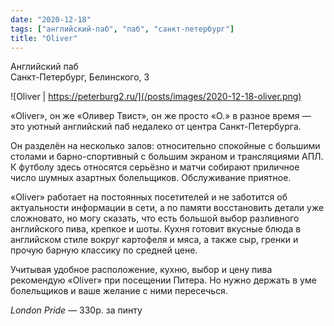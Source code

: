 ```yaml
---
date: "2020-12-18"
tags: ["английский-паб", "паб", "санкт-петербург"]
title: "Oliver"
---
```


Английский паб\
Санкт-Петербург, Белинского, 3

![Oliver | https://peterburg2.ru/](/posts/images/2020-12-18-oliver.png)

«Oliver», он же «Оливер Твист», он же просто «О.» в разное время — это уютный английский паб недалеко от центра Санкт-Петербурга. 

<!--more-->

Он разделён на несколько залов: относительно спокойные с большими столами и барно-спортивный с большим экраном и трансляциями АПЛ. К футболу здесь относятся серьёзно и матчи собирают приличное число шумных азартных болельщиков. Обслуживание приятное.

«Oliver» работает на постоянных посетителей и не заботится об актуальности информации в сети, а по памяти восстановить детали уже сложновато, но могу сказать, что есть большой выбор разливного английского пива, крепкое и шоты. Кухня готовит вкусные блюда в английском стиле вокруг картофеля и мяса, а также сыр, гренки и прочую барную классику по средней цене. 

Учитывая удобное расположение, кухню, выбор и цену пива рекомендую «Oliver» при посещении Питера. Но нужно держать в уме болельщиков и ваше желание с ними пересечься.


_London Pride_ — 330р. за пинту